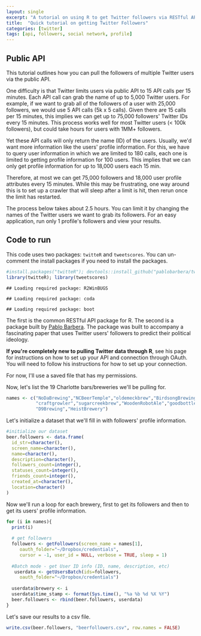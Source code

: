 ```yaml
---
layout: single
excerpt: "A tutorial on using R to get Twitter followers via RESTful API"
title:  "Quick tutorial on getting Twitter Followers"
categories: [twitter]
tags: [api, followers, social network, profile]
---
```


Public API
----------

This tutorial outlines how you can pull the followers of multiple Twitter users via the public API.

One difficulty is that Twitter limits users via public API to 15 API calls per 15 minutes. Each API call can grab the name of up to 5,000 Twitter users. For example, if we want to grab all of the followers of a user with 25,000 followers, we would use 5 API calls (5k x 5 calls). Given there are 15 calls per 15 minutes, this implies we can get up to 75,000 followers' Twitter IDs every 15 minutes. This process works well for most Twitter users (< 100k followers), but could take hours for users with 1MM+ followers.

Yet these API calls will only return the name (ID) of the users. Usually, we'd want more information like the users' profile information. For this, we have to query user information in which we are limited to 180 calls, each one is limited to getting profile information for 100 users. This implies that we can only get profile information for up to 18,000 users each 15 min.

Therefore, at most we can get 75,000 followers and 18,000 user profile attributes every 15 minutes. While this may be frustrating, one way around this is to set up a crawler that will sleep after a limit is hit, then rerun once the limit has restarted.

The process below takes about 2.5 hours. You can limit it by changing the names of the Twitter users we want to grab its followers. For an easy application, run only 1 profile's followers and view your results.

Code to run
-----------

This code uses two packages: `twitteR` and `tweetscores`. You can un-comment the install packages if you need to install the packages.

``` r
#install.packages("twitteR"); devtools::install_github("pablobarbera/twitter_ideology/pkg/tweetscores")
library(twitteR); library(tweetscores)
```

    ## Loading required package: R2WinBUGS

    ## Loading required package: coda

    ## Loading required package: boot

The first is the common RESTful API package for R. The second is a package built by [Pablo Barbera](https://github.com/pablobarbera/twitter_ideology). The package was built to accompany a fascinating paper that uses Twitter users' followers to predict their political ideology.

**If you're completely new to pulling Twitter data through R**, see his page for instructions on how to set up your API and connection through OAuth. You will need to follow his instructions for how to set up your connection.

For now, I'll use a saved file that has my permissions.

Now, let's list the 19 Charlotte bars/breweries we'll be pulling for.

``` r
names <- c("NoDaBrewing","NCBeerTemple","oldemeckbrew","BirdsongBrewing","UnknownBrewing","TripleCBrew","SaludNODA",
           "craftgrowler","sugarcreekbrew","WoodenRobotAle","goodbottleco","SycamoreBrewing","LegionBrewing",
           "D9Brewing","HeistBrewery")
```

Let's initialize a dataset that we'll fill in with followers' profile information.

``` r
#initialize our dataset
beer.followers <- data.frame(
  id_str=character(),
  screen_name=character(),
  name=character(),
  description=character(),
  followers_count=integer(),
  statuses_count=integer(),
  friends_count=integer(),
  created_at=character(),
  location=character()
)
```

Now we'll run a loop for each brewery, first to get its followers and then to get its users' profile information.

``` r
for (i in names){
  print(i)
  
  # get followers
  followers <- getFollowers(screen_name = names[1],
     oauth_folder="~/Dropbox/credentials",
     cursor = -1, user_id = NULL, verbose = TRUE, sleep = 1)
  
  #Batch mode - get User ID info (ID, name, description, etc)
   userdata <- getUsersBatch(ids=followers,
     oauth_folder="~/Dropbox/credentials")
  
  userdata$brewery <- i
  userdata$time_stamp <- format(Sys.time(), "%a %b %d %X %Y")
  beer.followers <- rbind(beer.followers, userdata)
}
```

Let's save our results to a csv file.

``` r
write.csv(beer.followers, "beerfollowers.csv", row.names = FALSE)
```
